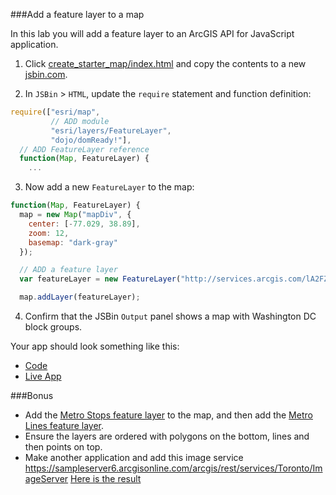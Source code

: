 ###Add a feature layer to a map

In this lab you will add a feature layer to an ArcGIS API for JavaScript application. 

1. Click [create_starter_map/index.html](../create_starter_map/index.html) and copy the contents to a new [jsbin.com](http://jsbin.com).

2. In `JSBin` > `HTML`, update the `require` statement and function definition:

  ```javascript
  require(["esri/map",
           // ADD module
           "esri/layers/FeatureLayer", 
           "dojo/domReady!"],
    // ADD FeatureLayer reference
    function(Map, FeatureLayer) {
      ...
  ```

3. Now add a new `FeatureLayer` to the map:

  ```javascript
  function(Map, FeatureLayer) {
    map = new Map("mapDiv", {
      center: [-77.029, 38.89],
      zoom: 12,
      basemap: "dark-gray"
    });

    // ADD a feature layer
    var featureLayer = new FeatureLayer("http://services.arcgis.com/lA2FZKuu26Fips7U/arcgis/rest/services/BlockGroupsDC/FeatureServer/0");

    map.addLayer(featureLayer);
  ```

4. Confirm that the JSBin `Output` panel shows a map with Washington DC block groups.

Your app should look something like this:
* [Code](index.html)
* [Live App](https:/jofraley.github.io/Hacking_JavaScript/labs/jsapi3/add_feature_layer/index.html)


###Bonus
* Add the [Metro Stops feature layer](http://services.arcgis.com/lA2FZKuu26Fips7U/arcgis/rest/services/MetroStops/FeatureServer/0) to the map,
 and then add the [Metro Lines feature layer](http://services.arcgis.com/lA2FZKuu26Fips7U/arcgis/rest/services/MetroLines/FeatureServer/0).
* Ensure the layers are ordered with polygons on the bottom, lines and then points on top.
* Make another application and add this image service https://sampleserver6.arcgisonline.com/arcgis/rest/services/Toronto/ImageServer
  [Here is the result](http://jofraley.github.io/Hacking_JavaScript/labs/jsapi3/add_image_layer/index.html)
